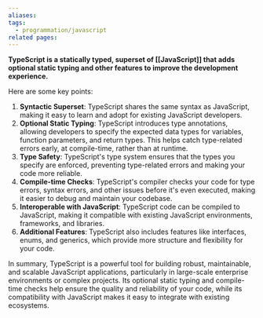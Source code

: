 ```yaml
---
aliases: 
tags:
  - programmation/javascript
related pages:
---
```

**TypeScript is a statically typed, superset of [[JavaScript]] that adds optional static typing and other features to improve the development experience.**

Here are some key points:

1. **Syntactic Superset**: TypeScript shares the same syntax as JavaScript, making it easy to learn and adopt for existing JavaScript developers.
2. **Optional Static Typing**: TypeScript introduces type annotations, allowing developers to specify the expected data types for variables, function parameters, and return types. This helps catch type-related errors early, at compile-time, rather than at runtime.
3. **Type Safety**: TypeScript's type system ensures that the types you specify are enforced, preventing type-related errors and making your code more reliable.
4. **Compile-time Checks**: TypeScript's compiler checks your code for type errors, syntax errors, and other issues before it's even executed, making it easier to debug and maintain your codebase.
5. **Interoperable with JavaScript**: TypeScript code can be compiled to JavaScript, making it compatible with existing JavaScript environments, frameworks, and libraries.
6. **Additional Features**: TypeScript also includes features like interfaces, enums, and generics, which provide more structure and flexibility for your code.

In summary, TypeScript is a powerful tool for building robust, maintainable, and scalable JavaScript applications, particularly in large-scale enterprise environments or complex projects. Its optional static typing and compile-time checks help ensure the quality and reliability of your code, while its compatibility with JavaScript makes it easy to integrate with existing ecosystems.